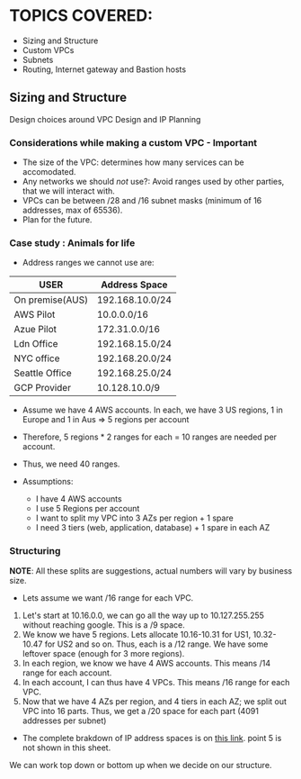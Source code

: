 # TOPICS COVERED:
- Sizing and Structure
- Custom VPCs
- Subnets
- Routing, Internet gateway and Bastion hosts

## Sizing and Structure 
Design choices around VPC Design and IP Planning

### Considerations while making a custom VPC - Important
- The size of the VPC: determines how many services can be accomodated.
- Any networks we should _not_ use?: Avoid ranges used by other parties, that we will interact with.
- VPCs can be between /28 and /16 subnet masks (minimum of 16 addresses, max of 65536).
- Plan for the future.

### Case study : Animals for life

- Address ranges we cannot use are:

USER            | Address Space
----------------|----------------
On premise(AUS) |  192.168.10.0/24
AWS Pilot       |  10.0.0.0/16
Azue Pilot      |  172.31.0.0/16
Ldn Office      |  192.168.15.0/24
NYC office      |  192.168.20.0/24
Seattle Office  |  192.168.25.0/24
GCP Provider    |  10.128.10.0/9

- Assume we have 4 AWS accounts. In each, we have 3 US regions, 1 in Europe and 1 in Aus => 5 regions per account
- Therefore, 5 regions * 2 ranges for each = 10 ranges are needed per account. 
- Thus, we need 40 ranges. 

- Assumptions: 
    - I have 4 AWS accounts
    - I use 5 Regions per account
    - I want to split my VPC into 3 AZs per region + 1 spare
    - I need 3 tiers (web, application, database) + 1 spare in each AZ

### Structuring
**NOTE**: All these splits are suggestions, actual numbers will vary by business size.
- Lets assume we want /16 range for each VPC.

1. Let's start at 10.16.0.0, we can go all the way up to 10.127.255.255 without reaching google. This is a /9 space.
2. We know we have 5 regions. Lets allocate 10.16-10.31 for US1, 10.32-10.47 for US2 and so on. Thus, each is a /12 range. We have some leftover space (enough for 3 more regions).
3. In each region, we know we have 4 AWS accounts. This means /14 range for each account.
4. In each account, I can thus have 4 VPCs. This means /16 range for each VPC.
5. Now that we have 4 AZs per region, and 4 tiers in each AZ; we split out VPC into 16 parts. Thus, we get a /20 space for each part (4091 addresses per subnet)

- The complete brakdown of IP address spaces is on [this link](https://learn.cantrill.io/courses/1101194/lectures/26950364). point 5 is not shown in this sheet.

We can work top down or bottom up when we decide on our structure. 